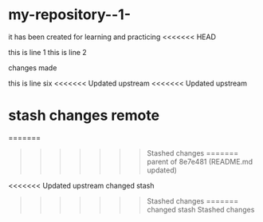 # my-repository--1-



it has been created for learning and practicing 
<<<<<<< HEAD


this is line 1
this is line 2

changes made

this is line six
<<<<<<< Updated upstream
<<<<<<< Updated upstream

stash changes remote 
=======
=======
>>>>>>> Stashed changes
=======
>>>>>>> parent of 8e7e481 (README.md updated)



<<<<<<< Updated upstream
changed stash 
>>>>>>> Stashed changes
=======
changed stash 
>>>>>>> Stashed changes
